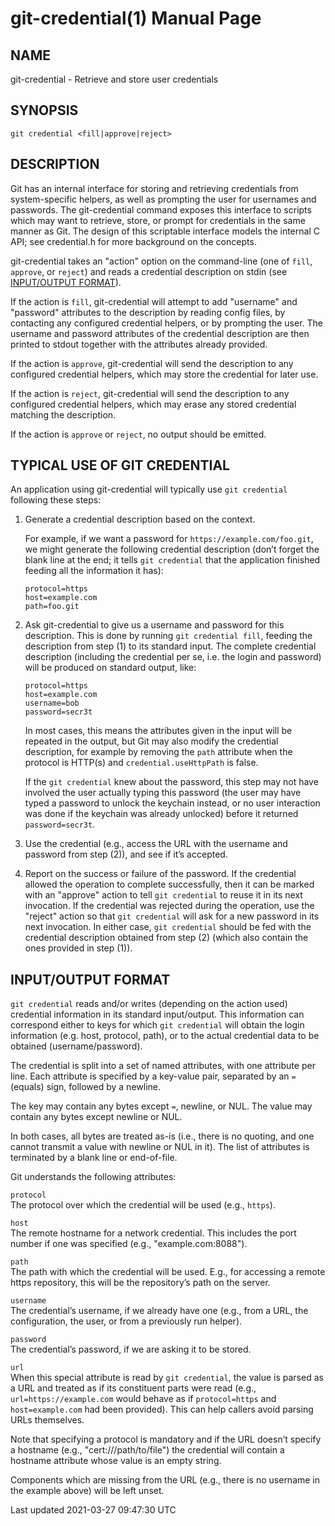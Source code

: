 # git-credential(1) Manual Page

## NAME

git-credential - Retrieve and store user credentials

## SYNOPSIS

    git credential <fill|approve|reject>

## DESCRIPTION

Git has an internal interface for storing and retrieving credentials from system-specific helpers, as well as prompting the user for usernames and passwords. The git-credential command exposes this interface to scripts which may want to retrieve, store, or prompt for credentials in the same manner as Git. The design of this scriptable interface models the internal C API; see credential.h for more background on the concepts.

git-credential takes an "action" option on the command-line (one of `fill`, `approve`, or `reject`) and reads a credential description on stdin (see [INPUT/OUTPUT FORMAT](#IOFMT)).

If the action is `fill`, git-credential will attempt to add "username" and "password" attributes to the description by reading config files, by contacting any configured credential helpers, or by prompting the user. The username and password attributes of the credential description are then printed to stdout together with the attributes already provided.

If the action is `approve`, git-credential will send the description to any configured credential helpers, which may store the credential for later use.

If the action is `reject`, git-credential will send the description to any configured credential helpers, which may erase any stored credential matching the description.

If the action is `approve` or `reject`, no output should be emitted.

## TYPICAL USE OF GIT CREDENTIAL

An application using git-credential will typically use `git credential` following these steps:

1.  Generate a credential description based on the context.

    For example, if we want a password for `https://example.com/foo.git`, we might generate the following credential description (don’t forget the blank line at the end; it tells `git credential` that the application finished feeding all the information it has):

        protocol=https
        host=example.com
        path=foo.git

2.  Ask git-credential to give us a username and password for this description. This is done by running `git credential fill`, feeding the description from step (1) to its standard input. The complete credential description (including the credential per se, i.e. the login and password) will be produced on standard output, like:

        protocol=https
        host=example.com
        username=bob
        password=secr3t

    In most cases, this means the attributes given in the input will be repeated in the output, but Git may also modify the credential description, for example by removing the `path` attribute when the protocol is HTTP(s) and `credential.useHttpPath` is false.

    If the `git credential` knew about the password, this step may not have involved the user actually typing this password (the user may have typed a password to unlock the keychain instead, or no user interaction was done if the keychain was already unlocked) before it returned `password=secr3t`.

3.  Use the credential (e.g., access the URL with the username and password from step (2)), and see if it’s accepted.

4.  Report on the success or failure of the password. If the credential allowed the operation to complete successfully, then it can be marked with an "approve" action to tell `git credential` to reuse it in its next invocation. If the credential was rejected during the operation, use the "reject" action so that `git credential` will ask for a new password in its next invocation. In either case, `git credential` should be fed with the credential description obtained from step (2) (which also contain the ones provided in step (1)).

## INPUT/OUTPUT FORMAT

`git credential` reads and/or writes (depending on the action used) credential information in its standard input/output. This information can correspond either to keys for which `git credential` will obtain the login information (e.g. host, protocol, path), or to the actual credential data to be obtained (username/password).

The credential is split into a set of named attributes, with one attribute per line. Each attribute is specified by a key-value pair, separated by an `=` (equals) sign, followed by a newline.

The key may contain any bytes except `=`, newline, or NUL. The value may contain any bytes except newline or NUL.

In both cases, all bytes are treated as-is (i.e., there is no quoting, and one cannot transmit a value with newline or NUL in it). The list of attributes is terminated by a blank line or end-of-file.

Git understands the following attributes:

`protocol`  
The protocol over which the credential will be used (e.g., `https`).

`host`  
The remote hostname for a network credential. This includes the port number if one was specified (e.g., "example.com:8088").

`path`  
The path with which the credential will be used. E.g., for accessing a remote https repository, this will be the repository’s path on the server.

`username`  
The credential’s username, if we already have one (e.g., from a URL, the configuration, the user, or from a previously run helper).

`password`  
The credential’s password, if we are asking it to be stored.

`url`  
When this special attribute is read by `git credential`, the value is parsed as a URL and treated as if its constituent parts were read (e.g., `url=https://example.com` would behave as if `protocol=https` and `host=example.com` had been provided). This can help callers avoid parsing URLs themselves.

Note that specifying a protocol is mandatory and if the URL doesn’t specify a hostname (e.g., "cert:///path/to/file") the credential will contain a hostname attribute whose value is an empty string.

Components which are missing from the URL (e.g., there is no username in the example above) will be left unset.

Last updated 2021-03-27 09:47:30 UTC
